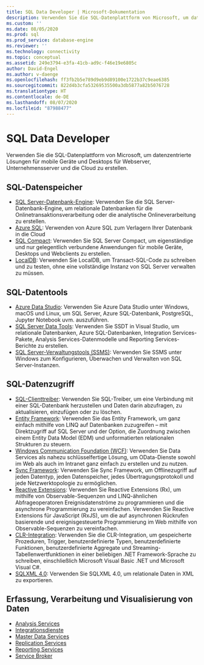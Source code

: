 ```yaml
---
title: SQL Data Developer | Microsoft-Dokumentation
description: Verwenden Sie die SQL-Datenplattform von Microsoft, um datenzentrierte Lösungen für mobile Geräte und Desktops für Webserver, Unternehmensserver und die Cloud zu erstellen.
ms.custom: ''
ms.date: 08/05/2020
ms.prod: sql
ms.prod_service: database-engine
ms.reviewer: ''
ms.technology: connectivity
ms.topic: conceptual
ms.assetid: 249e3794-e3fa-41cb-ad9c-f46e19e6805c
author: David-Engel
ms.author: v-daenge
ms.openlocfilehash: ff3fb2b5e789d9eb9d89100e1722b37c9eae6385
ms.sourcegitcommit: 822d4b3cfa53269535500a3db5877a82b5076728
ms.translationtype: HT
ms.contentlocale: de-DE
ms.lasthandoff: 08/07/2020
ms.locfileid: "87988477"
---
```

# <a name="sql-data-developer"></a>SQL Data Developer
Verwenden Sie die SQL-Datenplattform von Microsoft, um datenzentrierte Lösungen für mobile Geräte und Desktops für Webserver, Unternehmensserver und die Cloud zu erstellen.  

## <a name="sql-data-storage"></a>SQL-Datenspeicher
* [SQL Server-Datenbank-Engine](../database-engine/configure-windows/sql-server-database-engine.md): Verwenden Sie die SQL Server-Datenbank-Engine, um relationale Datenbanken für die Onlinetransaktionsverarbeitung oder die analytische Onlineverarbeitung zu erstellen. 
* [Azure SQL](https://docs.microsoft.com/azure/azure-sql/azure-sql-iaas-vs-paas-what-is-overview): Verwenden von Azure SQL zum Verlagern Ihrer Datenbank in die Cloud 
* [SQL Compact](https://www.microsoft.com/download/details.aspx?id=30709): Verwenden Sie SQL Server Compact, um eigenständige und nur gelegentlich verbundene Anwendungen für mobile Geräte, Desktops und Webclients zu erstellen.
* [LocalDB](../database-engine/configure-windows/sql-server-2016-express-localdb.md): Verwenden Sie LocalDB, um Transact-SQL-Code zu schreiben und zu testen, ohne eine vollständige Instanz von SQL Server verwalten zu müssen.

## <a name="sql-data-tools"></a>SQL-Datentools
* [Azure Data Studio](../azure-data-studio/download-azure-data-studio.md): Verwenden Sie Azure Data Studio unter Windows, macOS und Linux, um SQL Server, Azure SQL-Datenbank, PostgreSQL, Jupyter Notebook uvm. auszuführen.
* [SQL Server Data Tools](../ssdt/download-sql-server-data-tools-ssdt.md): Verwenden Sie SSDT in Visual Studio, um relationale Datenbanken, Azure SQL-Datenbanken, Integration Services-Pakete, Analysis Services-Datenmodelle und Reporting Services-Berichte zu erstellen.
* [SQL Server-Verwaltungstools (SSMS)](../ssms/download-sql-server-management-studio-ssms.md):  Verwenden Sie SSMS unter Windows zum Konfigurieren, Überwachen und Verwalten von SQL Server-Instanzen.

## <a name="sql-data-access"></a>SQL-Datenzugriff
* [SQL-Clienttreiber](sql-connection-libraries.md):  Verwenden Sie SQL-Treiber, um eine Verbindung mit einer SQL-Datenbank herzustellen und Daten darin abzufragen, zu aktualisieren, einzufügen oder zu löschen.
* [Entity Framework](/ef/): Verwenden Sie das Entity Framework, um ganz einfach mithilfe von LINQ auf Datenbanken zuzugreifen – mit Direktzugriff auf SQL Server und der Option, die Zuordnung zwischen einem Entity Data Model (EDM) und unformatierten relationalen Strukturen zu steuern. 
* [Windows Communication Foundation (WCF)](/dotnet/framework/wcf/): Verwenden Sie Data Services als nahezu schlüsselfertige Lösung, um OData-Dienste sowohl im Web als auch im Intranet ganz einfach zu erstellen und zu nutzen.
* [Sync Framework](/previous-versions/sql/synchronization/mt490616(v=msdn.10)): Verwenden Sie Sync Framework, um Offlinezugriff auf jeden Datentyp, jeden Datenspeicher, jedes Übertragungsprotokoll und jede Netzwerktopologie zu ermöglichen.
* [Reactive Extensions](https://github.com/dotnet/reactive): Verwenden Sie Reactive Extensions (Rx), um mithilfe von Observable-Sequenzen und LINQ-ähnlichen Abfrageoperatoren Ereignisdatenströme zu programmieren und die asynchrone Programmierung zu vereinfachen.  Verwenden Sie Reactive Extensions für JavaScript (RxJS), um die auf asynchronen Rückrufen basierende und ereignisgesteuerte Programmierung im Web mithilfe von Observable-Sequenzen zu vereinfachen.
* [CLR-Integration](../relational-databases/clr-integration/common-language-runtime-clr-integration-programming-concepts.md):  Verwenden Sie die CLR-Integration, um gespeicherte Prozeduren, Trigger, benutzerdefinierte Typen, benutzerdefinierte Funktionen, benutzerdefinierte Aggregate und Streaming-Tabellenwertfunktionen in einer beliebigen .NET Framework-Sprache zu schreiben, einschließlich Microsoft Visual Basic .NET und Microsoft Visual C#. 
* [SQLXML 4.0](../relational-databases/sqlxml/sqlxml-4-0-programming-concepts.md): Verwenden Sie SQLXML 4.0, um relationale Daten in XML zu exportieren.

## <a name="data-collection-processing-and-visualization"></a>Erfassung, Verarbeitung und Visualisierung von Daten
* [Analysis Services](/analysis-services/analysis-services-developer-documentation)
* [Integrationsdienste](../integration-services/integration-services-developer-documentation.md)  
* [Master Data Services](../master-data-services/develop/master-data-services-developer-documentation.md)
* [Replication Services](../relational-databases/replication/concepts/replication-developer-documentation.md)
* [Reporting Services](../reporting-services/reporting-services-developer-documentation.md)
* [Service Broker](../database-engine/configure-windows/sql-server-service-broker.md)
